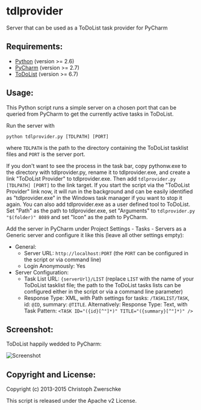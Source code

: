 tdlprovider
===========

Server that can be used as a ToDoList task provider for PyCharm


Requirements:
-------------

* [Python](http://www.python.org/) (version >= 2.6)
* [PyCharm](http://www.jetbrains.com/pycharm/) (version >= 2.7)
* [ToDoList](http://www.codeproject.com/Articles/5371/) (version >= 6.7)


Usage:
------

This Python script runs a simple server on a chosen port that can be queried from PyCharm to get the currently active tasks in ToDoList.

Run the server with

    python tdlprovider.py [TDLPATH] [PORT]

where `TDLPATH` is the path to the directory containing the ToDoList tasklist files and `PORT` is the server port.

If you don't want to see the process in the task bar, copy pythonw.exe to the directory with tdlprovider.py, rename it to tdlprovider.exe, and create a link "ToDoList Provider" to tdlprovider.exe. Then add `tdlprovider.py [TDLPATH] [PORT]` to the link target. If you start the script via the "ToDoList Provider" link now, it will run in the background and can be easily identified as "tdlprovider.exe" in the Windows task manager if you want to stop it again. You can also add tdlprovider.exe as a user defined tool to ToDoList. Set "Path" as the path to tdlprovider.exe, set "Arguments" to `tdlprovider.py "$(folder)" 8089` and set "Icon" as the path to PyCharm.

Add the server in PyCharm under Project Settings - Tasks - Servers as a Generic server and configure it like this (leave all other settings empty):

* General:
  * Server URL: `http://localhost:PORT`
    (the `PORT` can be configured in the script or via command line)
  * Login Anonymously: Yes
* Server Configuration:
  * Task List URL: `{serverUrl}/LIST`
    (replace `LIST` with the name of your ToDoList tasklist file; the path to the ToDoList tasks lists can be configured either in the script or via a command line parameter)
  * Response Type: XML,
    with Path settings for tasks: `/TASKLIST/TASK`, id: `@ID`, summary: `@TITLE`.
    Alternatively: Response Type: Text,
    with Task Pattern: `<TASK ID="({id}[^"]*)" TITLE="({summary}[^"]*)" />`


Screenshot:
-----------

ToDoList happily wedded to PyCharm:

![Screenshot](https://raw.github.com/cito/tdlprovider/master/screenshots/tdlprovider.png "Click to enlarge")


Copyright and License:
----------------------

Copyright (c) 2013-2015 Christoph Zwerschke

This script is released under the Apache v2 License.

